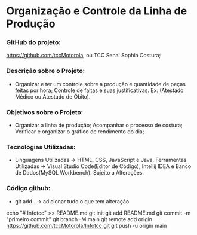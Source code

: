 # Organização e Controle da Linha de  Produção

### GitHub do projeto: 
https://github.com/tccMotorola, ou TCC Senai Sophia Costura;

### Descrição sobre o Projeto:
* Organizar e ter um controle sobre a produção e quantidade de peças feitas por hora;
Controle de faltas e suas justificativas. 
Ex: (Atestado Médico ou Atestado de Óbito).

### Objetivos sobre o Projeto:
* Organizar a linha de produção;
Acompanhar o processo de costura;
Verificar e organizar o gráfico de rendimento do dia;

### Tecnologias Utilizadas:
* Linguagens Utilizadas → HTML, CSS, JavaScript e Java.
	Ferramentas Utilizadas → Visual Studio Code(Editor de Código), Intellij IDEA
	e Banco de Dados(MySQL Workbench).
Sujeito a Alterações.
	
### Código github:
* git add . → adicionar tudo o que tem alteração


echo "# Infotcc" >> README.md 
git init 
git add README.md 
git commit -m "primeiro commit" 
git branch -M main 
git remote add origin https://github.com/tccMotorola/Infotcc.git
 git push -u origin main